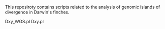 
This reposiroty contains scripts related to the analysis of genomic islands of divergence in Darwin's finches.

Dxy_WGS.pl
Dxy.pl

